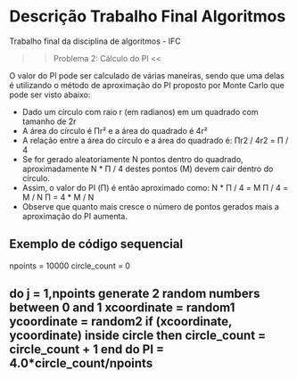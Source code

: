 # Descrição Trabalho Final Algoritmos
Trabalho final da disciplina de algoritmos - IFC

>> Problema 2: Cálculo do PI <<

O valor do PI pode ser calculado de várias maneiras, sendo que uma delas é utilizando o método de aproximação do PI proposto por Monte Carlo que pode ser visto abaixo:
* Dado um círculo com raio r (em radianos) em um quadrado com tamanho de 2r
* A área do círculo é Πr² e a área do quadrado é 4r²
* A relação entre a área do círculo e a área do quadrado é: Πr2 / 4r2 = Π / 4
* Se for gerado aleatoriamente N pontos dentro do quadrado, aproximadamente N * Π / 4 destes pontos (M) devem cair dentro do círculo.
* Assim, o valor do PI (Π) é então aproximado como: 
  N * Π / 4 = M 
  Π / 4 = M / N 
  Π = 4 * M / N
* Observe que quanto mais cresce o número de pontos gerados mais a aproximação do PI aumenta.


Exemplo de código sequencial
------------------------------------------------------
npoints = 10000
circle_count = 0

do j = 1,npoints
      generate 2 random numbers between 0 and 1
      xcoordinate = random1
      ycoordinate = random2
      if (xcoordinate, ycoordinate) inside circle
      then circle_count = circle_count + 1
end do
PI = 4.0*circle_count/npoints
------------------------------------------------------
